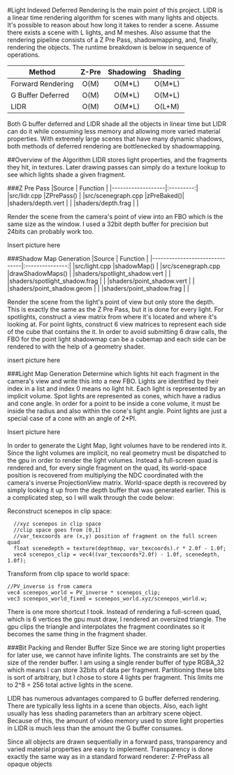 #Light Indexed Deferred Rendering
Is the main point of this project. LIDR is a linear time rendering
algorithm for scenes with many lights and objects. It's possible to
reason about how long it takes to render a scene. Assume there exists a
scene with L lights, and M meshes. Also assume that the rendering
pipeline consists of a Z Pre Pass, shadowmapping, and, finally,
rendering the objects. The runtime breakdown is below in sequence of
operations.

| Method              |      Z-Pre    |      Shadowing|      Shading  |
|---------------------|:-------------:|:-------------:|:-------------:|
| Forward Rendering   |  O(M)         |  O(M\*L)      |  O(M\*L)      |
| G Buffer Deferred   |  O(M)         |  O(M\*L)      |  O(M+L)       |
| LIDR                |  O(M)         |  O(M\*L)      |  O(L+M)       |

Both G buffer deferred and LIDR shade all the objects in linear time but
LIDR can do it while consuming less memory and allowing more varied
material properties. With extremely large scenes that have many dynamic
shadows, both methods of deferred rendering are bottlenecked by
shadowmapping.

##Overview of the Algorithm
LIDR stores light properties, and the fragments they hit, in textures.
Later drawing passes can simply do a texture lookup to see which lights
shade a given fragment.

###Z Pre Pass
|Source             | Function  |
|-------------------|:---------:|
|src/lidr.cpp       |ZPrePass() |
|src/scenegraph.cpp |zPreBaked()|
|shaders/depth.vert |           |
|shaders/depth.frag |           |

Render the scene from the camera's point of view into an FBO which is
the same size as the window. I used a 32bit depth buffer for precision
but 24bits can probably work too.

Insert picture here

###Shadow Map Generation
|Source                         | Function        |
|-------------------------------|:---------------:|
|src/light.cpp                  |shadowMap()      |
|src/scenegraph.cpp             |drawShadowMaps() |
|shaders/spotlight\_shadow.vert |                 |
|shaders/spotlight\_shadow.frag |                 |
|shaders/point\_shadow.vert     |                 |
|shaders/point\_shadow.geom     |                 |
|shaders/point\_shadow.frag     |                 |

Render the scene from the light's point of view but only store the
depth. This is exactly the same as the Z Pre Pass, but it is done for
every light. For spotlights, construct a view matrix from where it's
located and where it's looking at. For point lights, construct 6 view
matrices to represent each side of the cube that contains the it. In
order to avoid submitting 6 draw calls, the FBO for the point light
shadowmap can be a cubemap and each side can be rendered to with the
help of a geometry shader.

insert picture here

###Light Map Generation
Determine which lights hit each fragment in the camera's view and write
this into a new FBO. Lights are identified by their index in a list and
index 0 means no light hit. Each light is represented by an implicit
volume. Spot lights are represented as cones, which have a radius and
cone angle. In order for a point to be inside a cone volume, it must be
inside the radius and also within the cone's light angle. Point lights
are just a special case of a cone with an angle of 2\*PI.

Insert picture here

In order to generate the Light Map, light volumes have to be rendered
into it. Since the light volumes are implicit, no real geometry must be
dispatched to the gpu in order to render the light volumes. Instead a
full-screen quad is rendered and, for every single fragment on the quad,
its world-space position is recovered from multiplying the NDC
coordinated with the camera's inverse ProjectionView matrix. World-space
depth is recovered by simply looking it up from the depth buffer that
was generated earlier. This is a complicated step, so I will walk
through the code below:

Reconstruct scenepos in clip space:
````
  //xyz scenepos in clip space
  //clip space goes from [0,1]
  //var_texcoords are (x,y) position of fragment on the full screen quad
  float scenedepth = texture(depthmap, var_texcoords).r * 2.0f - 1.0f;
  vec4 scenepos_clip = vec4((var_texcoords*2.0f) - 1.0f, scenedepth, 1.0f);
````

Transform from clip space to world space:
  ````
  //PV_inverse is from camera
  vec4 scenepos_world = PV_inverse * scenepos_clip;
  vec3 scenepos_world_fixed = scenepos_world.xyz/scenepos_world.w;
````

There is one more shortcut I took. Instead of rendering a full-screen
quad, which is 6 vertices the gpu must draw, I rendered an oversized
triangle. The gpu clips the triangle and interpolates the fragment
coordinates so it becomes the same thing in the fragment shader.

###Bit Packing and Render Buffer Size
Since we are storing light properties for later use, we cannot have
infinite lights. The constraints are set by the size of the render
buffer. I am using a single render buffer of type RGBA_32 which means I
can store 32bits of data per fragment. Partitioning these bits is sort
of arbitrary, but I chose to store 4 lights per fragment. This limits me
to 2^8 = 256 total active lights in the scene.

LIDR has numerous advantages compared to G buffer deferred rendering.
There are typically less lights in a scene than objects. Also, each
light usually has less shading parameters than an arbitrary scene
object. Because of this, the amount of video memory used to store light
properties in LIDR is much less than the amount the G buffer consumes.

Since all objects are drawn sequentially in a forward pass, transparency
and varied material properties are easy to implement. Transparency is
done exactly the same way as in a standard forward renderer: Z-PrePass
all opaque objects
